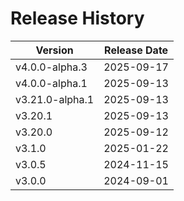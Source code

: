 # Release History

| Version | Release Date |
|---|---|
| v4.0.0-alpha.3 | 2025-09-17 |
| v4.0.0-alpha.1 | 2025-09-13 |
| v3.21.0-alpha.1 | 2025-09-13 |
| v3.20.1 | 2025-09-13 |
| v3.20.0 | 2025-09-12 |
| v3.1.0 | 2025-01-22 |
| v3.0.5 | 2024-11-15 |
| v3.0.0 | 2024-09-01 |
